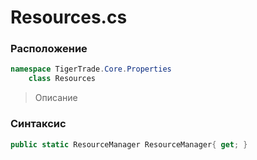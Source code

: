 
# Resources.cs
### Расположение
```csharp
namespace TigerTrade.Core.Properties  
    class Resources
```

> Описание

### Синтаксис
```csharp
public static ResourceManager ResourceManager{ get; }
```
